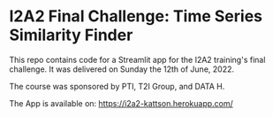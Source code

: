 # I2A2 Final Challenge: Time Series Similarity Finder

This repo contains code for a Streamlit app for the I2A2 training's final challenge. It was delivered on Sunday the 12th of June, 2022.

The course was sponsored by PTI, T2I Group, and DATA H.


The App is available on: https://i2a2-kattson.herokuapp.com/
